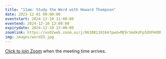 ```yaml
---
title: "11am: Study the Word with Howard Thompson"
date: 2023-12-01 00:00:00
eventstart: 2024-12-10 11:00:00
eventend: 2024-12-10 13:00:00
expirydate: 2024-12-10 13:00:00
zoomlink: https://us02web.zoom.us/j/86388119164?pwd=ME9rSmdkdFp5QVFHd0hIbDZmNXhRQT09
img: images/wordID.jpg
---
```


[Click to join Zoom](https://us02web.zoom.us/j/86388119164?pwd=ME9rSmdkdFp5QVFHd0hIbDZmNXhRQT09) when the meeting time arrives.